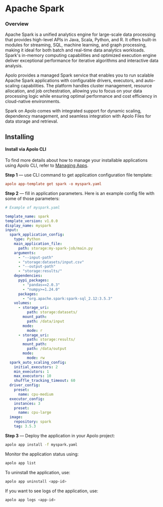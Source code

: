 # Apache Spark

### Overview

Apache Spark is a unified analytics engine for large-scale data processing that provides high-level APIs in Java, Scala, Python, and R. It offers built-in modules for streaming, SQL, machine learning, and graph processing, making it ideal for both batch and real-time data analytics workloads. Spark's in-memory computing capabilities and optimized execution engine deliver exceptional performance for iterative algorithms and interactive data analysis.

Apolo provides a managed Spark service that enables you to run scalable Apache Spark applications with configurable drivers, executors, and auto-scaling capabilities. The platform handles cluster management, resource allocation, and job orchestration, allowing you to focus on your data processing logic while ensuring optimal performance and cost efficiency in cloud-native environments.

Spark on Apolo comes with integrated support for dynamic scaling, dependency management, and seamless integration with Apolo Files for data storage and retrieval.

## Installing

#### Install via Apolo CLI

To find more details about how to manage your installable applications using Apolo CLI, refer to [Managing Apps](../managing-apps.md).

**Step 1** — use CLI command to get application configuration file template:

```ini
apolo app-template get spark -o myspark.yaml 
```

**Step 2** — fill in application parameters. Here is an example config file with some of those parameters:

```yaml
# Example of myspark.yaml

template_name: spark
template_version: v1.0.0
display_name: myspark
input:
  spark_application_config:
    type: Python
    main_application_file:
      path: storage:my-spark-job/main.py
    arguments:
      - "--input-path"
      - "storage:datasets/input.csv"
      - "--output-path"
      - "storage:results/"
    dependencies:
      pypi_packages:
        - "pandas==2.0.3"
        - "numpy>=1.24.0"
      packages:
        - "org.apache.spark:spark-sql_2.12:3.5.3"
    volumes:
      - storage_uri:
          path: storage:datasets/
        mount_path:
          path: /data/input
        mode:
          mode: r
      - storage_uri:
          path: storage:results/
        mount_path:
          path: /data/output
        mode:
          mode: rw
  spark_auto_scaling_config:
    initial_executors: 2
    min_executors: 1
    max_executors: 10
    shuffle_tracking_timeout: 60
  driver_config:
    preset:
      name: cpu-medium
  executor_config:
    instances: 3
    preset:
      name: cpu-large
  image:
    repository: spark
    tag: 3.5.3
```

**Step 3** — Deploy the application in your Apolo project:

```bash
apolo app install -f myspark.yaml
```

Monitor the application status using:

```bash
apolo app list
```

To uninstall the application, use:

```bash
apolo app uninstall <app-id>
```

If you want to see logs of the application, use:

```bash
apolo app logs <app-id>
```
